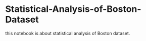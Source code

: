 # Statistical-Analysis-of-Boston-Dataset
this notebook is about statistical analysis of Boston dataset. 
